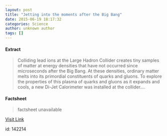 ```yaml
---
layout: post
title: "Jetting into the moments after the Big Bang"
date: 2015-06-19 18:17:32
categories: Science
author: unknown author
tags: []
---
```



#### Extract
>Colliding lead ions at the Large Hadron Collider creates tiny samples of matter at energy densities that have not occurred since microseconds after the Big Bang. At these densities, ordinary matter melts into its primordial constituents of quarks and gluons. To explore the properties of this plasma of quarks and gluons as it expands and cools, a new Di-Jet Calorimeter was installed at the collider....

#### Factsheet
>factsheet unavailable

[Visit Link](http://www.sciencedaily.com/releases/2015/06/150619141732.htm)

id:  142214


